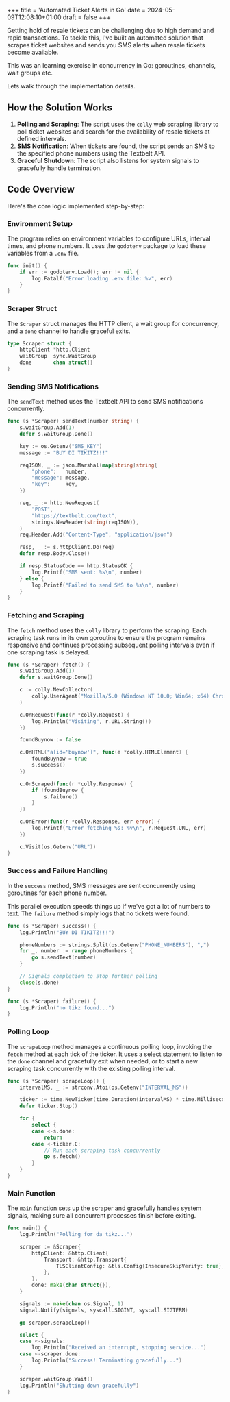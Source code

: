 +++
title = 'Automated Ticket Alerts in Go'
date = 2024-05-09T12:08:10+01:00
draft = false
+++

Getting hold of resale tickets can be challenging due to high demand and rapid transactions. To tackle this, I've built an automated solution that scrapes ticket websites and sends you SMS alerts when resale tickets become available.

This was an learning exercise in concurrency in Go: goroutines, channels, wait groups etc.

Lets walk through the implementation details.

## How the Solution Works

1. **Polling and Scraping**: The script uses the `colly` web scraping library to poll ticket websites and search for the availability of resale tickets at defined intervals.
2. **SMS Notification**: When tickets are found, the script sends an SMS to the specified phone numbers using the Textbelt API.
3. **Graceful Shutdown**: The script also listens for system signals to gracefully handle termination.

## Code Overview

Here's the core logic implemented step-by-step:

### Environment Setup

The program relies on environment variables to configure URLs, interval times, and phone numbers. It uses the `godotenv` package to load these variables from a `.env` file.

```go
func init() {
    if err := godotenv.Load(); err != nil {
        log.Fatalf("Error loading .env file: %v", err)
    }
}
```

### Scraper Struct

The `Scraper` struct manages the HTTP client, a wait group for concurrency, and a `done` channel to handle graceful exits.

```go
type Scraper struct {
    httpClient *http.Client
    waitGroup  sync.WaitGroup
    done       chan struct{}
}
```

### Sending SMS Notifications

The `sendText` method uses the Textbelt API to send SMS notifications concurrently.

```go
func (s *Scraper) sendText(number string) {
    s.waitGroup.Add(1)
    defer s.waitGroup.Done()

    key := os.Getenv("SMS_KEY")
    message := "BUY DI TIKITZ!!!"

    reqJSON, _ := json.Marshal(map[string]string{
        "phone":   number,
        "message": message,
        "key":     key,
    })

    req, _ := http.NewRequest(
        "POST",
        "https://textbelt.com/text",
        strings.NewReader(string(reqJSON)),
    )
    req.Header.Add("Content-Type", "application/json")

    resp, _ := s.httpClient.Do(req)
    defer resp.Body.Close()

    if resp.StatusCode == http.StatusOK {
        log.Printf("SMS sent: %s\n", number)
    } else {
        log.Printf("Failed to send SMS to %s\n", number)
    }
}
```

### Fetching and Scraping

The `fetch` method uses the `colly` library to perform the scraping. Each scraping task runs in its own goroutine to ensure the program remains responsive and continues processing subsequent polling intervals even if one scraping task is delayed.

```go
func (s *Scraper) fetch() {
    s.waitGroup.Add(1)
    defer s.waitGroup.Done()

    c := colly.NewCollector(
        colly.UserAgent("Mozilla/5.0 (Windows NT 10.0; Win64; x64) Chrome/91.0.4472.124 Safari/537.36"),
    )

    c.OnRequest(func(r *colly.Request) {
        log.Println("Visiting", r.URL.String())
    })

    foundBuynow := false

    c.OnHTML("a[id='buynow']", func(e *colly.HTMLElement) {
        foundBuynow = true
        s.success()
    })

    c.OnScraped(func(r *colly.Response) {
        if !foundBuynow {
            s.failure()
        }
    })

    c.OnError(func(r *colly.Response, err error) {
        log.Printf("Error fetching %s: %v\n", r.Request.URL, err)
    })

    c.Visit(os.Getenv("URL"))
}
```

### Success and Failure Handling

In the `success` method, SMS messages are sent concurrently using goroutines for each phone number.

This parallel execution speeds things up if we've got a lot of numbers to text. The `failure` method simply logs that no tickets were found.

```go
func (s *Scraper) success() {
    log.Println("BUY DI TIKITZ!!!")

    phoneNumbers := strings.Split(os.Getenv("PHONE_NUMBERS"), ",")
    for _, number := range phoneNumbers {
        go s.sendText(number)
    }

    // Signals completion to stop further polling
    close(s.done)
}

func (s *Scraper) failure() {
    log.Println("no tikz found...")
}
```

### Polling Loop

The `scrapeLoop` method manages a continuous polling loop, invoking the `fetch` method at each tick of the ticker. It uses a select statement to listen to the `done` channel and gracefully exit when needed, or to start a new scraping task concurrently with the existing polling interval.

```go
func (s *Scraper) scrapeLoop() {
    intervalMS, _ := strconv.Atoi(os.Getenv("INTERVAL_MS"))

    ticker := time.NewTicker(time.Duration(intervalMS) * time.Millisecond)
    defer ticker.Stop()

    for {
        select {
        case <-s.done:
            return
        case <-ticker.C:
            // Run each scraping task concurrently
            go s.fetch()
        }
    }
}
```

### Main Function

The `main` function sets up the scraper and gracefully handles system signals, making sure all concurrent processes finish before exiting.

```go
func main() {
    log.Println("Polling for da tikz...")

    scraper := &Scraper{
        httpClient: &http.Client{
            Transport: &http.Transport{
                TLSClientConfig: &tls.Config{InsecureSkipVerify: true},
            },
        },
        done: make(chan struct{}),
    }

    signals := make(chan os.Signal, 1)
    signal.Notify(signals, syscall.SIGINT, syscall.SIGTERM)

    go scraper.scrapeLoop()

    select {
    case <-signals:
        log.Println("Received an interrupt, stopping service...")
    case <-scraper.done:
        log.Println("Success! Terminating gracefully...")
    }

    scraper.waitGroup.Wait()
    log.Println("Shutting down gracefully")
}
```
